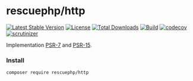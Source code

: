 # rescuephp/http
[![Latest Stable Version](https://poser.pugx.org/rescuephp/http/v/stable)](https://packagist.org/packages/rescuephp/http)
[![License](https://poser.pugx.org/rescuephp/http/license)](https://packagist.org/packages/rescuephp/http)
[![Total Downloads](https://poser.pugx.org/rescuephp/http/downloads)](https://packagist.org/packages/rescuephp/http)
[![Build](https://travis-ci.com/rescuephp/http.svg?branch=master)](https://travis-ci.com/rescuephp/http)
[![codecov](https://codecov.io/gh/rescuephp/http/branch/master/graph/badge.svg)](https://codecov.io/gh/rescuephp/http)
[![scrutinizer](https://scrutinizer-ci.com/g/rescuephp/http/badges/quality-score.png?b=master)](https://scrutinizer-ci.com/g/http/framework/)

Implementation <a href="https://www.php-fig.org/psr/psr-7/">PSR-7</a> and <a href="https://www.php-fig.org/psr/psr-17/">PSR-15</a>.

### Install
```
composer require rescuephp/http
```
